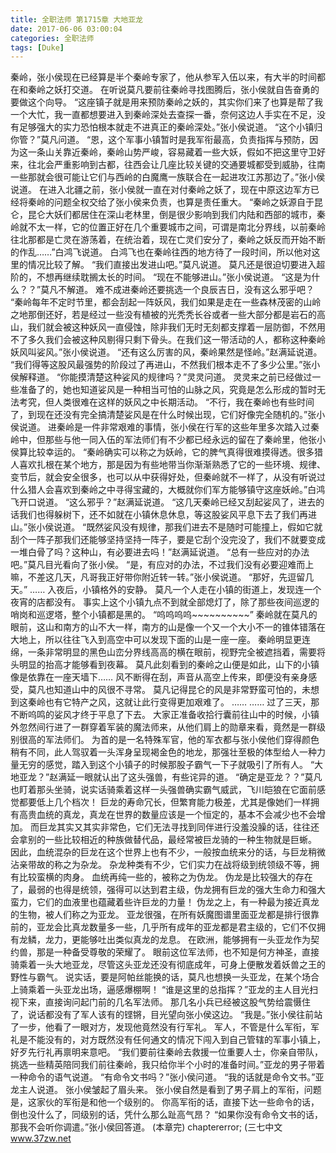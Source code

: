 ```yaml
---
title: 全职法师 第1715章 大地亚龙
date: 2017-06-06 03:00:04
categories: 全职法师
tags: [Duke]
---
```


秦岭，张小侯现在已经算是半个秦岭专家了，他从参军入伍以来，有大半的时间都在和秦岭之妖打交道。
在听说莫凡要前往秦岭寻找图腾后，张小侯就自告奋勇的要做这个向导。
“这座镇子就是用来预防秦岭之妖的，其实你们来了也算是帮了我一个大忙，我一直都想要进入到秦岭深处去查探一番，奈何这边人手实在不足，没有足够强大的实力恐怕根本就走不进真正的秦岭深处。”张小侯说道。
“这个小镇归你管？”莫凡问道。
“恩，这个军事小镇暂时是我军衔最高，负责指挥与预防，因为这一条山关靠近秦岭，秦岭山势严峻，容易藏着一些大妖，假如不把这里守卫好来，往北会严重影响到古都，往西会让几座比较关键的交通要城都受到威胁，往南一些那就会很可能让它们与西岭的白魔鹰一族联合在一起进攻江苏那边了。”张小侯说道。
在进入北疆之前，张小侯就一直在对付秦岭之妖了，现在中原这边军方已经将秦岭的问题全权交给了张小侯来负责，也算是责任重大。
“秦岭之妖源自于昆仑，昆仑大妖们都居住在深山老林里，倒是很少影响到我们内陆和西部的城市，秦岭就不太一样，它的位置正好在几个重要城市之间，可谓是南北分界线，以前秦岭往北那都是亡灵在游荡着，在统治着，现在亡灵们安分了，秦岭之妖反而开始不断的作乱……”白鸿飞说道。
白鸿飞也在秦岭往西的地方待了一段时间，所以他对这里的情况比较了解。
“我们直接出发进山吧。”莫凡说道。
莫凡还是很迫切要进入超阶的，不想再继续耽搁太长的时间。
“现在不能够进山。”张小侯说道。
“这是为什么？？”莫凡不解道。
难不成进秦岭还要挑选一个良辰吉日，没有这么邪乎吧？
“秦岭每年不定时节里，都会刮起一阵妖风，我们如果是走在一些森林茂密的山岭之地那倒还好，若是经过一些没有植被的光秃秃长谷或者一些大部分都是岩石的高山，我们就会被这种妖风一直侵蚀，除非我们无时无刻都支撑着一层防御，不然用不了多久我们会被这种风剔得只剩下骨头。在我们这一带活动的人，都称这种秦岭妖风叫娑风。”张小侯说道。
“还有这么厉害的风，秦岭果然是怪岭。”赵满延说道。
“我们得等这股风最强势的阶段过了再进山，不然我们根本走不了多少公里。”张小侯解释道。
“你能摸清楚这种娑风的规律吗？”灵灵问道。
灵灵来之前已经做过一些准备了的，她也知道娑风是一种相当可怕的山脉之风，究竟是怎么形成的暂时无法考究，但人类很难在这样的妖风之中长期活动。
“不行，我在秦岭也有些时间了，到现在还没有完全搞清楚娑风是在什么时候出现，它们好像完全随机的。”张小侯说道。
进秦岭是一件非常艰难的事情，张小侯在行军的这些年里多次踏入过秦岭中，但那些与他一同入伍的军法师们有不少都已经永远的留在了秦岭里，他张小侯算比较幸运的。
“秦岭确实可以称之为妖岭，它的脾气真得很难摸得透。很多猎人喜欢扎根在某个地方，那是因为有些地带当你渐渐熟悉了它的一些环境、规律、变节后，就会安全很多，也可以从中获得好处，但秦岭就不一样了，从没有听说过什么猎人会喜欢到秦岭之中寻得宝藏的，大概就你们军方能够镇守这座妖岭。”白鸿飞开口说道。
“这么邪乎？”赵满延说道。
“这几天秦岭已经又刮起娑风了，进去的话我们也得躲树下，还不如就在小镇休息休息，等这股娑风平息下去了我们再进山。”张小侯说道。
“既然娑风没有规律，那我们进去不是随时可能撞上，假如它就刮个一阵子那我们还能够坚持坚持一阵子，要是它刮个没完没了，我们不就要变成一堆白骨了吗？这种山，有必要进去吗！”赵满延说道。
“总有一些应对的办法吧。”莫凡目光看向了张小侯。
“是，有应对的办法，不过我们没有必要迎难而上嘛，不差这几天，凡哥我正好带你附近转一转。”张小侯说道。
“那好，先逗留几天。”
……
入夜后，小镇格外的安静。
莫凡一个人走在小镇的街道上，发现连一个夜宵的店都没有。
事实上这个小镇九点不到就全部熄灯了，除了那些夜间巡逻的哨岗和巡逻塔，整个小镇都是黑的。
“呜呜呜呜~~~~~~~~~~”
秦岭就在莫凡的眼前，这山和南方的山不大一样，南方的山是像一个又一个大小不一的锥体错落在大地上，所以往往飞入到高空中可以发现下面的山是一座一座。
秦岭明显更连绵，一条非常明显的黑色山峦分界线高高的横在眼前，视野完全被遮挡着，需要将头明显的抬高才能够看到夜幕。
莫凡此刻看到的秦岭之山便是如此，山下的小镇像是依靠在一座天墙下……
风不断得在刮，声音从高空上传来，即便没有亲身感受，莫凡也知道山中的风很不寻常。
莫凡记得昆仑的风是非常野蛮可怕的，未想到这秦岭也有它特产之风，这就让此行变得更加艰难了。
……
……
过了三天，那不断呜鸣的娑风才终于平息了下去。
大家正准备收拾行囊前往山中的时候，小镇外忽然间行进了一群穿着军装的魔法师来，从他们肩上的勋章来看，竟然是一群级别很高的军法师们。
为首的是一名特殊军官，他的军衣都与张小侯他们穿得颜色稍有不同，此人驾驭着一头浑身呈现褐金色的地龙，那强壮至极的体型给人一种力量无穷的感觉，踏入到这个小镇子的时候那股子霸气一下子就吸引了所有人。
“大地亚龙？”赵满延一眼就认出了这头强兽，有些诧异的道。
“确定是亚龙？？”莫凡也盯着那头坐骑，说实话骑乘着这样一头强兽确实霸气威武，飞川皑狼在它面前感觉都要低上几个档次！
巨龙的寿命冗长，但繁育能力极差，尤其是像她们一样拥有高贵血统的真龙，真龙在世界的数量应该是一个恒定的，基本不会减少也不会增加。
而巨龙其实又其实非常色，它们无法寻找到同伴进行没羞没臊的话，往往还会拿别的一些比较相近的种族做替代品，最经常被巨龙骑的一种生物就是巨蜥。
因此，血统混杂的巨龙在这个世界上也有不少，一般按血统来分的话，与巨龙稍微沾亲带故的称之为杂龙。
杂龙种类有不少，它们实力在战将级到统领级不等，拥有比较蛮横的肉身。
血统再纯一些的，被称之为伪龙。
伪龙是比较强大的存在了，最弱的也得是统领，强得可以达到君主级，伪龙拥有巨龙的强大生命力和强大蛮力，它们的血液里也蕴藏着些许巨龙的力量！
伪龙之上，有一种最为接近真龙的生物，被人们称之为亚龙。
亚龙很强，在所有妖魔图谱里面亚龙都是排行很靠前的，亚龙会比真龙数量多一些，几乎所有成年的亚龙都是君主级的，它们不仅拥有龙鳞，龙力，更能够吐出类似真龙的龙息。
在欧洲，能够拥有一头亚龙作为契约兽，那是一种备受尊敬的荣耀了。
眼前这位军法师，也不知是何方神圣，直接骑乘着一头大地亚龙，尽管这头亚龙还没有彻底成年，可身上便散发着妖兽之王的野性与霸气。
说实话，要是阿帕丝能换的话，莫凡也想换一头亚龙，在某个场合上骑乘着一头亚龙出场，逼感爆棚啊！
“谁是这里的总指挥？”亚龙的主人目光扫视下来，直接询问起门前的几名军法师。
那几名小兵已经被这股气势给震慑住了，说话都没有了军人该有的铿锵，目光望向张小侯这边。
“我是。”张小侯往前站了一步，他看了一眼对方，发现他竟然没有行军礼。
军人，不管是什么军衔，军礼是不能没有的，对方既然没有任何通文的情况下闯入到自己管辖的军事小镇上，好歹先行礼再禀明来意吧。
“我们要前往秦岭去救援一位重要人士，你亲自带队，挑选一些精英陪同我们前往秦岭，我只给你半个小时的准备时间。”亚龙的男子带着一种命令的语气说道。
“有命令文书吗？”张小侯问道。
“我的话就是命令文书。”亚龙主人说道。
张小侯皱起了眉头来。
张小侯自然是看到了男子肩上的军衔，问题是，这家伙的军衔是和他一个级别的。
你高军衔的话，直接下达一些命令的话，倒也没什么了，同级别的话，凭什么那么趾高气昂？
“如果你没有命令文书的话，那我不会听你调遣。”张小侯回答道。
(本章完)
chaptererror;
(三七中文 www.37zw.net